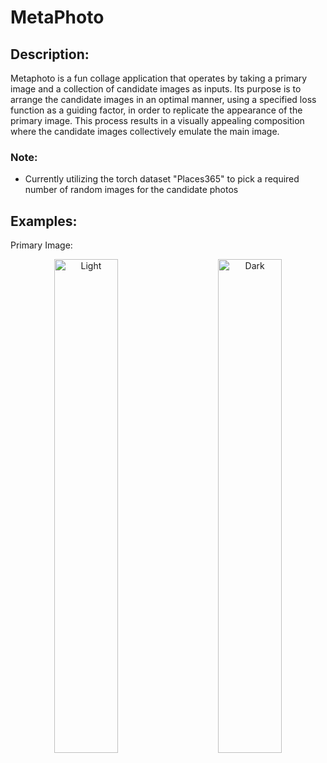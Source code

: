 # MetaPhoto

## Description:
Metaphoto is a fun collage application that operates by taking a primary image and a collection of candidate images as inputs. Its purpose is to arrange the candidate images in an optimal manner, using a specified loss function as a guiding factor, in order to replicate the appearance of the primary image. This process results in a visually appealing composition where the candidate images collectively emulate the main image.

### Note:
* Currently utilizing the torch dataset "Places365" to pick a required number of random images for the candidate photos

## Examples:
Primary Image:

<p align="center">
  <img alt="Light" src="![koalas](https://github.com/aritra0227/MetaPhoto/assets/54759130/b6104d84-08b5-4b44-a044-798f3ecd7cce" width="45%">
&nbsp; &nbsp; &nbsp; &nbsp;
  <img alt="Dark" src="![koaloas_10](https://github.com/aritra0227/MetaPhoto/assets/54759130/45e9744c-3368-4efc-8951-b9e230a909df)" width="45%">
</p>




